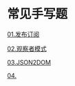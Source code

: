 # 常见手写题

[01.发布订阅](md/room/write/01)

[02.观察者模式](md/room/write/02)

[03.JSON2DOM](md/room/write/03)

[04.](md/room/write/04)


